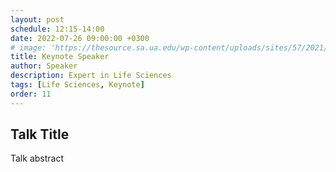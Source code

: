 ```yaml
---
layout: post
schedule: 12:15-14:00
date: 2022-07-26 09:00:00 +0300
# image: 'https://thesource.sa.ua.edu/wp-content/uploads/sites/57/2021/09/person-generic.jpeg' 
title: Keynote Speaker
author: Speaker
description: Expert in Life Sciences
tags: [Life Sciences, Keynote]
order: 11
---
```


## Talk Title
Talk abstract
